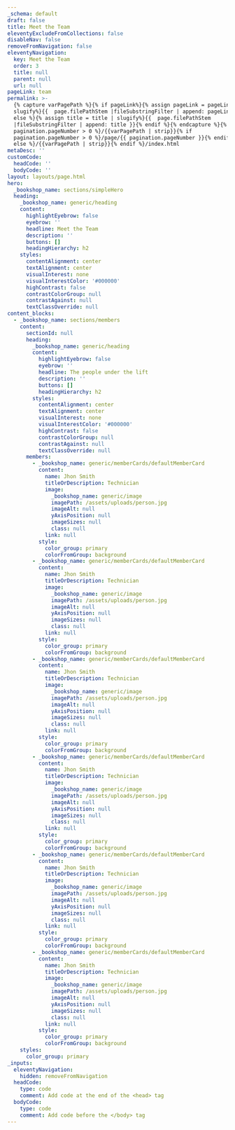 ```yaml
---
_schema: default
draft: false
title: Meet the Team
eleventyExcludeFromCollections: false
disableNav: false
removeFromNavigation: false
eleventyNavigation:
  key: Meet the Team
  order: 3
  title: null
  parent: null
  url: null
pageLink: team
permalink: >-
  {% capture varPagePath %}{% if pageLink%}{% assign pageLink = pageLink |
  slugify%}{{  page.filePathStem |fileSubstringFilter | append: pageLink }}{%
  else %}{% assign title = title | slugify%}{{  page.filePathStem
  |fileSubstringFilter | append: title }}{% endif %}{% endcapture %}{% if
  pagination.pageNumber > 0 %}/{{varPagePath | strip}}{% if
  pagination.pageNumber > 0 %}/page/{{ pagination.pageNumber }}{% endif %}{%
  else %}/{{varPagePath | strip}}{% endif %}/index.html
metaDesc: ''
customCode:
  headCode: ''
  bodyCode: ''
layout: layouts/page.html
hero:
  _bookshop_name: sections/simpleHero
  heading:
    _bookshop_name: generic/heading
    content:
      highlightEyebrow: false
      eyebrow: ''
      headline: Meet the Team
      description: ''
      buttons: []
      headingHierarchy: h2
    styles:
      contentAlignment: center
      textAlignment: center
      visualInterest: none
      visualInterestColor: '#000000'
      highContrast: false
      contrastColorGroup: null
      contrastAgainst: null
      textClassOverride: null
content_blocks:
  - _bookshop_name: sections/members
    content:
      sectionId: null
      heading:
        _bookshop_name: generic/heading
        content:
          highlightEyebrow: false
          eyebrow: ''
          headline: The people under the lift
          description: ''
          buttons: []
          headingHierarchy: h2
        styles:
          contentAlignment: center
          textAlignment: center
          visualInterest: none
          visualInterestColor: '#000000'
          highContrast: false
          contrastColorGroup: null
          contrastAgainst: null
          textClassOverride: null
      members:
        - _bookshop_name: generic/memberCards/defaultMemberCard
          content:
            name: Jhon Smith
            titleOrDescription: Technician
            image:
              _bookshop_name: generic/image
              imagePath: /assets/uploads/person.jpg
              imageAlt: null
              yAxisPosition: null
              imageSizes: null
              class: null
            link: null
          style:
            color_group: primary
            colorFromGroup: background
        - _bookshop_name: generic/memberCards/defaultMemberCard
          content:
            name: Jhon Smith
            titleOrDescription: Technician
            image:
              _bookshop_name: generic/image
              imagePath: /assets/uploads/person.jpg
              imageAlt: null
              yAxisPosition: null
              imageSizes: null
              class: null
            link: null
          style:
            color_group: primary
            colorFromGroup: background
        - _bookshop_name: generic/memberCards/defaultMemberCard
          content:
            name: Jhon Smith
            titleOrDescription: Technician
            image:
              _bookshop_name: generic/image
              imagePath: /assets/uploads/person.jpg
              imageAlt: null
              yAxisPosition: null
              imageSizes: null
              class: null
            link: null
          style:
            color_group: primary
            colorFromGroup: background
        - _bookshop_name: generic/memberCards/defaultMemberCard
          content:
            name: Jhon Smith
            titleOrDescription: Technician
            image:
              _bookshop_name: generic/image
              imagePath: /assets/uploads/person.jpg
              imageAlt: null
              yAxisPosition: null
              imageSizes: null
              class: null
            link: null
          style:
            color_group: primary
            colorFromGroup: background
        - _bookshop_name: generic/memberCards/defaultMemberCard
          content:
            name: Jhon Smith
            titleOrDescription: Technician
            image:
              _bookshop_name: generic/image
              imagePath: /assets/uploads/person.jpg
              imageAlt: null
              yAxisPosition: null
              imageSizes: null
              class: null
            link: null
          style:
            color_group: primary
            colorFromGroup: background
        - _bookshop_name: generic/memberCards/defaultMemberCard
          content:
            name: Jhon Smith
            titleOrDescription: Technician
            image:
              _bookshop_name: generic/image
              imagePath: /assets/uploads/person.jpg
              imageAlt: null
              yAxisPosition: null
              imageSizes: null
              class: null
            link: null
          style:
            color_group: primary
            colorFromGroup: background
    styles:
      color_group: primary
_inputs:
  eleventyNavigation:
    hidden: removeFromNavigation
  headCode:
    type: code
    comment: Add code at the end of the <head> tag
  bodyCode:
    type: code
    comment: Add code before the </body> tag
---
```


